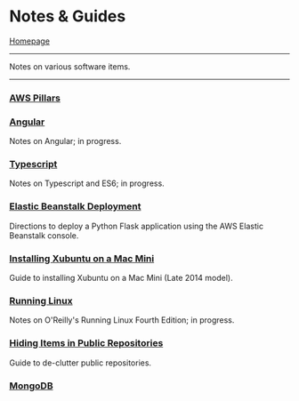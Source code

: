 # Notes & Guides
[Homepage](https://ethan-wit.github.io)

---

Notes on various software items.

---

### [AWS Pillars](https://ethan-wit.github.io/AWS_pillars.txt)

### [Angular](https://ethan-wit.github.io/angular/angular.html)

Notes on Angular; in progress.

### [Typescript](https://ethan-wit.github.io/angular/typescript.html)

Notes on Typescript and ES6; in progress.

### [Elastic Beanstalk Deployment](https://ethan-wit.github.io/eb_console_python_app_deployment.txt)

Directions to deploy a Python Flask application using the AWS Elastic Beanstalk console.

### [Installing Xubuntu on a Mac Mini](https://ethan-wit.github.io/xubuntu_mac_mini_install.html)

Guide to installing Xubuntu on a Mac Mini (Late 2014 model).

### [Running Linux](https://ethan-wit.github.io/running_linux_notes.txt)

Notes on O'Reilly's Running Linux Fourth Edition; in progress.

### [Hiding Items in Public Repositories](https://ethan-wit.github.io/ignore_files_git.html)

Guide to de-clutter public repositories.

### [MongoDB](https://ethan-wit.github.io/mongodb.txt)


